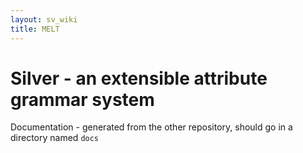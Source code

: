 ```yaml
---
layout: sv_wiki
title: MELT
---
```


# Silver - an extensible attribute grammar system


Documentation - generated from the other repository, should go in a
directory named `docs`
